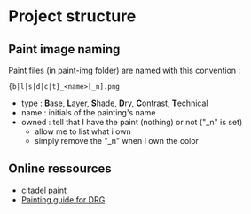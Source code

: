 # Project structure

## Paint image naming
Paint files (in paint-img folder) are named with this convention :  
```
{b|l|s|d|c|t}_<name>[_n].png
```
- type : **B**ase, **L**ayer, **S**hade, **D**ry, **C**ontrast, **T**echnical
- name : initials of the painting's name 
- owned : tell that I have the paint (nothing) or not ("_n" is set)
  - allow me to list what i own
  - simply remove the "_n" when I own the color

## Online ressources
- [citadel paint](https://spraygunner.com/collections/citadel-paint?page=2&sort_by=title-ascending)
- [Painting guide for DRG](https://imgur.com/gallery/UulTULs)